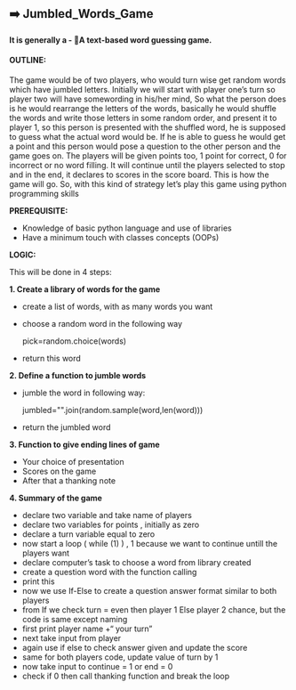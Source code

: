 ## ➡️ Jumbled_Words_Game 

**It is generally a - 💭A text-based word guessing game.** 

<h4>OUTLINE:</h4>
The game would be of two players, who would turn wise get random words which have jumbled letters. Initially we will start with player one’s turn so player two will have somewording in his/her mind, So what the person does is he would rearrange the letters of the words, basically he would shuffle the words and write those letters in some random order, and present it to player 1, so this person is presented with the shuffled word, he is supposed to guess what the actual word would be. If he is able to guess he would get a point and this person would pose a question to the other person and the game goes on. The players will be given points too, 1 point for correct, 0 for incorrect or no word filling. It will continue until the players selected to stop and in the end, it declares to scores in the score board. This is how the game will go. So, with this kind of strategy let’s play this game using python programming skills

**PREREQUISITE:**
* Knowledge of basic python language and use of libraries
* Have a minimum touch with classes concepts (OOPs)

**LOGIC:**

This will be done in 4 steps:

**1. Create a library of words for the game**

* create a list of words, with as many words you want
* choose a random word in the following way

  pick=random.choice(words)
* return this word

**2. Define a function to jumble words**

* jumble the word in following way:

  jumbled="".join(random.sample(word,len(word)))

* return the jumbled word

**3. Function to give ending lines of game**

* Your choice of presentation
* Scores on the game
* After that a thanking note

**4. Summary of the game**

* declare two variable and take name of players
* declare two variables for points , initially as zero
* declare a turn variable equal to zero
* now start a loop ( while (1) ) , 1 because we want to continue untill the players want
* declare computer’s task to choose a word from library created
* create a question word with the function calling
* print this
* now we use If-Else to create a question answer format similar to both players
* from If we check turn = even then player 1 Else player 2 chance, but the code is same except naming
* first print player name +“ your turn”
* next take input from player
* again use if else to check answer given and update the score
* same for both players code, update value of turn by 1
* now take input to continue = 1 or end = 0
* check if 0 then call thanking function and break the loop
